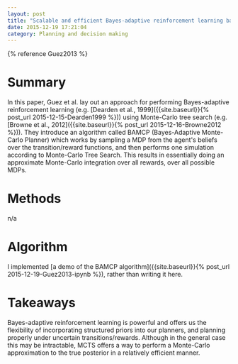 ```yaml
---
layout: post
title: "Scalable and efficient Bayes-adaptive reinforcement learning based on Monte-Carlo tree search"
date: 2015-12-19 17:21:04
category: Planning and decision making
---
```


{% reference Guez2013 %}

# Summary

In this paper, Guez et al. lay out an approach for performing Bayes-adaptive reinforcement learning (e.g. [Dearden et al., 1999]({{site.baseurl}}{% post_url 2015-12-15-Dearden1999 %})) using Monte-Carlo tree search (e.g. [Browne et al., 2012]({{site.baseurl}}{% post_url 2015-12-16-Browne2012 %})).
They introduce an algorithm called BAMCP (Bayes-Adaptive Monte-Carlo Planner) which works by sampling a MDP from the agent's beliefs over the transition/reward functions, and then performs one simulation according to Monte-Carlo Tree Search.
This results in essentially doing an approximate Monte-Carlo integration over all rewards, over all possible MDPs.

# Methods

n/a

# Algorithm

I implemented [a demo of the BAMCP algorithm]({{site.baseurl}}{% post_url 2015-12-19-Guez2013-ipynb %}), rather than writing it here.

# Takeaways

Bayes-adaptive reinforcement learning is powerful and offers us the flexibility of incorporating structured priors into our planners, and planning properly under uncertain transitions/rewards. Although in the general case this may be intractable, MCTS offers a way to perform a Monte-Carlo approximation to the true posterior in a relatively efficient manner.
